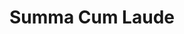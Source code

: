 ---
layout: post
year: 2012
inline: true
title: Summa Cum Laude
where: Korea Maritime and Ocean University
---